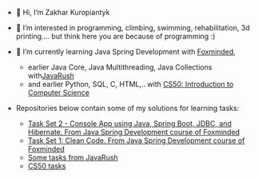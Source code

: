 - 👋 Hi, I’m Zakhar Kuropiantyk
  
- 👀 I’m interested in programming, climbing, swimming, rehabilitation, 3d printing.... but think here you are because of programming :)

- 🌱 I’m currently learning Java Spring Development with [Foxminded](https://foxminded.ua/),
  - earlier Java Core, Java Multithreading, Java Collections with[JavaRush](https://javarush.com/ua/)
  - and earlier Python, SQL, C, HTML,..  with [CS50: Introduction to Computer Science](https://pll.harvard.edu/course/cs50-introduction-computer-science)

- Repositories below contain some of my solutions for learning tasks:
  - [Task Set 2 - Console App using Java, Spring Boot, JDBC, and Hibernate. From Java Spring Development course of Foxminded](https://github.com/ZakharKP/learning_foxminded_spring_taskset2)
  - [Task Set 1: Clean Code. From Java Spring Development course of Foxminded](https://github.com/ZakharKP/learning_foxminded_spring_taskset1)
  - [Some tasks from JavaRush](https://github.com/ZakharKP/learning_javarushtasks)
  - [CS50 tasks](https://github.com/ZakharKP/learning_cs50tasks)

<!---
ZakharKP/ZakharKP is a ✨ special ✨ repository because its `README.md` (this file) appears on your GitHub profile.
You can click the Preview link to take a look at your changes.
--->

